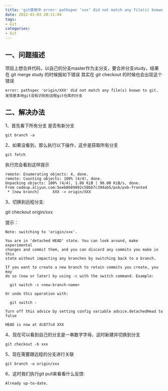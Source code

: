 ```yaml
---
title: 'git使用中 error: pathspec ‘xxx‘ did not match any file(s) known to git 报错解决方法'
date: 2022-01-03 20:11:04
tags: 
- Git
categories:
- Git
---
```


## 一、问题描述

项目上想合并代码，以自己的分支master作为主分支，要合并分支study，结果
在 git merge study 的时候报如下错误
其实在 git checkout 的时候也会出现这个错误

```
error: pathspec 'origin/XXX' did not match any file(s) known to git.
发现是本地git没有识别到远程git仓库的分支
```

## 二、解决办法

1、首先看下所有分支 是否有新分支

```
git branch -a
```

2、如果没看到，那么执行以下操作，这步是获取所有分支

```
git fetch
```


执行完会看到这样提示

```
remote: Enumerating objects: 4, done.
remote: Counting objects: 100% (4/4), done.
Unpacking objects: 100% (4/4), 1.06 KiB | 90.00 KiB/s, done.
From codeup.aliyun.com:5eeb0689892c58bb7c394ab5/pxb/pxb-fronted
 * [new branch]      XXX -> origin/XXX

```



3、切换到远程分支:

git checkout origin/xxx

提示：

```
Note: switching to 'origin/xxx'.

You are in 'detached HEAD' state. You can look around, make experimental
changes and commit them, and you can discard any commits you make in this
state without impacting any branches by switching back to a branch.

If you want to create a new branch to retain commits you create, you may
do so (now or later) by using -c with the switch command. Example:

  git switch -c <new-branch-name>

Or undo this operation with:

  git switch -

Turn off this advice by setting config variable advice.detachedHead to false

HEAD is now at dc877cd XXX

```

4、现在可以看到自己的分支是一串数字字母，这时新建并切换到分支

```
git checkout -b xxx
```

5、现在需要跟远程的分支进行关联

```
git branch -u origin/xxx
```

6、这时我们执行git pull来看看什么反馈:

```
Already up-to-date.
```

